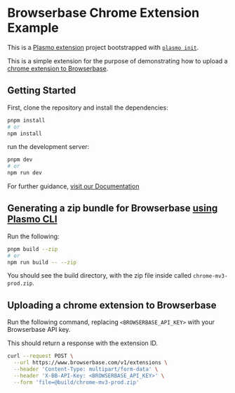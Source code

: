 # Browserbase Chrome Extension Example

This is a [Plasmo extension](https://docs.plasmo.com/) project bootstrapped with [`plasmo init`](https://www.npmjs.com/package/plasmo).

This is a simple extension for the purpose of demonstrating how to upload a [chrome extension to Browserbase](https://docs.browserbase.com/features/custom-extension).

## Getting Started

First, clone the repository and install the dependencies:

```bash
pnpm install
# or
npm install
```

run the development server:

```bash
pnpm dev
# or
npm run dev
```

For further guidance, [visit our Documentation](https://docs.browserbase.com/)

## Generating a zip bundle for Browserbase [using Plasmo CLI](https://docs.plasmo.com/framework/workflows/build#generating-a-zip-bundle)

Run the following:

```bash
pnpm build --zip
# or
npm run build -- --zip
```

You should see the build directory, with the zip file inside called `chrome-mv3-prod.zip`.

## Uploading a chrome extension to Browserbase

Run the following command, replacing `<BROWSERBASE_API_KEY>` with your Browserbase API key.

This should return a response with the extension ID.

```zsh
curl --request POST \
  --url https://www.browserbase.com/v1/extensions \
  --header 'Content-Type: multipart/form-data' \
  --header 'X-BB-API-Key: <BROWSERBASE_API_KEY>' \
  --form 'file=@build/chrome-mv3-prod.zip'
```